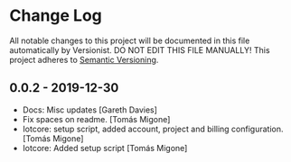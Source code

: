 # Change Log

All notable changes to this project will be documented in this file
automatically by Versionist. DO NOT EDIT THIS FILE MANUALLY!
This project adheres to [Semantic Versioning](http://semver.org/).

## 0.0.2 - 2019-12-30

* Docs: Misc updates [Gareth Davies]
* Fix spaces on readme. [Tomás Migone]
* Iotcore: setup script, added account, project and billing configuration. [Tomás Migone]
* Iotcore: Added setup script [Tomás Migone]
